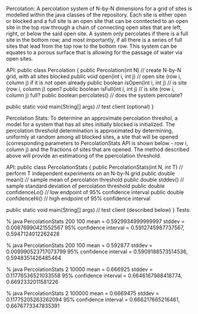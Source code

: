 Percolation: A percolation system of N-by-N dimensions for a grid of sites is modelled within the java classes of the repository. Each site is either open or blocked and a full site is an open site that can be conntected to an open site in the top row through a chain of connecting open sites that are left, right, or below the said open site. A system only percolates if there is a full site in the bottom row; and most importantly, if all there is a series of full sites that lead from the top row to the bottom row. This system can be equates to a porous surface that is allowing for the passage of water via open sites. 

API:
public class Percolation {
   public Percolation(int N)               // create N-by-N grid, with all sites blocked
   public void open(int i, int j)          // open site (row i, column j) if it is not open already
   public boolean isOpen(int i, int j)     // is site (row i, column j) open?
   public boolean isFull(int i, int j)     // is site (row i, column j) full?
   public boolean percolates()             // does the system percolate?

   public static void main(String[] args)  // test client (optional)
}

Percolation Stats: To determine an approximate percolation threshol, a model for a system that has all sites initially blocked is initialized. The percolation threshold determination is approximated by determining, uniformly at random among all blocked sites, a site that will be opened (corresponding parameters to PercolationStats API is shown below - row i, column j) and the fractions of sites that are opened. The method described above will provide an estimationg of the ppercolation threshold.  

API:
public class PercolationStats {
   public PercolationStats(int N, int T)     // perform T independent experiments on an N-by-N grid
   public double mean()                      // sample mean of percolation threshold
   public double stddev()                    // sample standard deviation of percolation threshold
   public double confidenceLo()              // low  endpoint of 95% confidence interval
   public double confidenceHi()              // high endpoint of 95% confidence interval

   public static void main(String[] args)    // test client (described below)
}
Tests:

% java PercolationStats 200 100
mean                    = 0.5929934999999997
stddev                  = 0.00876990421552567
95% confidence interval = 0.5912745987737567, 0.5947124012262428

% java PercolationStats 200 100
mean                    = 0.592877
stddev                  = 0.009990523717073799
95% confidence interval = 0.5909188573514536, 0.5948351426485464


% java PercolationStats 2 10000
mean                    = 0.666925
stddev                  = 0.11776536521033558
95% confidence interval = 0.6646167988418774, 0.6692332011581226

% java PercolationStats 2 100000
mean                    = 0.6669475
stddev                  = 0.11775205263262094
95% confidence interval = 0.666217665216461, 0.6676773347835391
